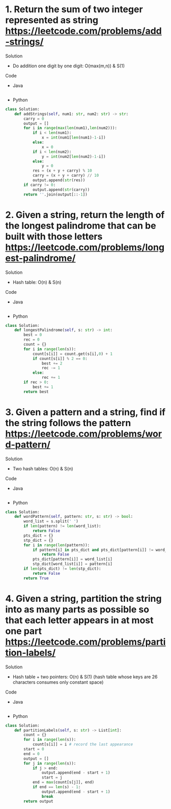 # 1. Return the sum of two integer represented as string https://leetcode.com/problems/add-strings/

Solution

- Do addition one digit by one digit: O(max(m,n)) & S(1)

Code

- Java

```java

```

- Python

```python
class Solution:
    def addStrings(self, num1: str, num2: str) -> str:
        carry = 0
        output = []
        for i in range(max(len(num1),len(num2))):
            if i < len(num1):
                x = int(num1[len(num1)-1-i])
            else:
                x = 0
            if i < len(num2):
                y = int(num2[len(num2)-1-i])
            else:
                y = 0
            res = (x + y + carry) % 10
            carry = (x + y + carry) // 10
            output.append(str(res))
        if carry != 0:
            output.append(str(carry))
        return ''.join(output[::-1])
```

# 2. Given a string, return the length of the longest palindrome that can be built with those letters https://leetcode.com/problems/longest-palindrome/

Solution

- Hash table: O(n) & S(n)

Code

- Java

```java

```

- Python

```python
class Solution:
    def longestPalindrome(self, s: str) -> int:
        best = 0
        rec = 0
        count = {}
        for i in range(len(s)):
            count[s[i]] = count.get(s[i],0) + 1
            if count[s[i]] % 2 == 0:   
                best += 2
                rec -= 1
            else:
                rec += 1
        if rec > 0:
            best += 1
        return best
```

# 3. Given a pattern and a string, find if the string follows the pattern https://leetcode.com/problems/word-pattern/

Solution

- Two hash tables: O(n) & S(n)

Code

- Java

```java

```

- Python

```python
class Solution:
    def wordPattern(self, pattern: str, s: str) -> bool:
        word_list = s.split(' ')
        if len(pattern) != len(word_list):
            return False
        pts_dict = {}
        stp_dict = {}
        for i in range(len(pattern)):
            if pattern[i] in pts_dict and pts_dict[pattern[i]] != word_list[i]:
                return False    
            pts_dict[pattern[i]] = word_list[i]
            stp_dict[word_list[i]] = pattern[i]
        if len(pts_dict) != len(stp_dict):
            return False
        return True
```

# 4. Given a string, partition the string into as many parts as possible so that each letter appears in at most one part https://leetcode.com/problems/partition-labels/

Solution

- Hash table + two pointers: O(n) & S(1) (hash table whose keys are 26 characters consumes only constant space)

Code

- Java

```java

```

- Python

```python
class Solution:
    def partitionLabels(self, s: str) -> List[int]:
        count = {}
        for i in range(len(s)):
            count[s[i]] = i # record the last appearance
        start = 0
        end = 0
        output = []
        for j in range(len(s)):
            if j > end:
                output.append(end - start + 1)
                start = j 
            end = max(count[s[j]], end)
            if end == len(s) - 1:
                output.append(end - start + 1)
                break
        return output
```